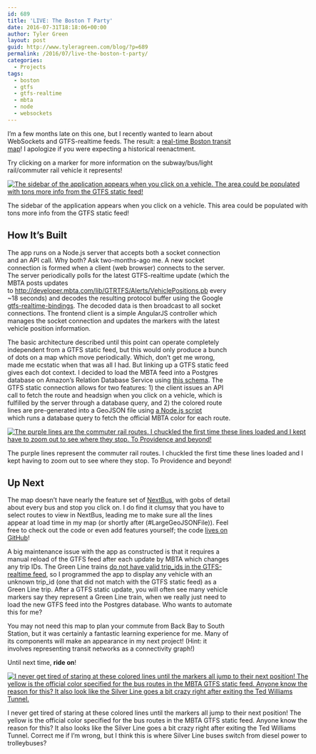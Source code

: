 ```yaml
---
id: 689
title: 'LIVE: The Boston T Party'
date: 2016-07-31T18:18:06+00:00
author: Tyler Green
layout: post
guid: http://www.tyleragreen.com/blog/?p=689
permalink: /2016/07/live-the-boston-t-party/
categories:
  - Projects
tags:
  - boston
  - gtfs
  - gtfs-realtime
  - mbta
  - node
  - websockets
---
```

I&#8217;m a few months late on this one, but I recently wanted to learn about WebSockets and GTFS-realtime feeds. The result: a <a href="https://boston-in-transit.herokuapp.com/" target="_blank">real-time Boston transit map</a>! I apologize if you were expecting a historical reenactment.

Try clicking on a marker for more information on the subway/bus/light rail/commuter rail vehicle it represents!

<div style="width: 686px" class="wp-caption alignnone">
  <a href="https://boston-in-transit.herokuapp.com/" target="_blank"><img src="http://i1.wp.com/www.tyleragreen.com/blog_files/2016-07-boston-map/boston_1.png?resize=676%2C351" alt="The sidebar of the application appears when you click on a vehicle. The area could be populated with tons more info from the GTFS static feed!" data-recalc-dims="1" /></a>
  
  <p class="wp-caption-text">
    The sidebar of the application appears when you click on a vehicle. This area could be populated with tons more info from the GTFS static feed!
  </p>
</div>

## How It&#8217;s Built

The app runs on a Node.js server that accepts both a socket connection and an API call. Why both? Ask two-months-ago me. A new socket connection is formed when a client (web browser) connects to the server. The server periodically polls for the latest GTFS-realtime update (which the MBTA posts updates to <a href="http://developer.mbta.com/lib/GTRTFS/Alerts/VehiclePositions.pb" target="_blank">http://developer.mbta.com/lib/GTRTFS/Alerts/VehiclePositions.pb</a> every ~18 seconds) and decodes the resulting protocol buffer using the Google <a href="https://github.com/google/gtfs-realtime-bindings" target="_blank">gtfs-realtime-bindings</a>. The decoded data is then broadcast to all socket connections. The frontend client is a simple AngularJS controller which manages the socket connection and updates the markers with the latest vehicle position information.

The basic architecture described until this point can operate completely independent from a GTFS static feed, but this would only produce a bunch of dots on a map which move periodically. Which, don&#8217;t get me wrong, made me ecstatic when that was all I had. But linking up a GTFS static feed gives each dot context. I decided to load the MBTA feed into a Postgres database on Amazon&#8217;s Relation Database Service using <a href="https://github.com/tyleragreen/gtfs-schema/blob/master/mbta/schema.sql" target="_blank">this schema</a>. The GTFS static connection allows for two features: 1) the client issues an API call to fetch the route and headsign when you click on a vehicle, which is fulfilled by the server through a database query, and 2) the colored route lines are pre-generated into a GeoJSON file using <a href="https://github.com/tyleragreen/boston-in-transit/blob/master/scripts/gtfs_to_geojson.js" target="_blank">a Node.js script</a> which runs a database query to fetch the official MBTA color for each route.

<div style="width: 686px" class="wp-caption alignnone">
  <a href="https://boston-in-transit.herokuapp.com/" target="_blank"><img src="http://i2.wp.com/www.tyleragreen.com/blog_files/2016-07-boston-map/boston_2.png?resize=676%2C647" alt="The purple lines are the commuter rail routes. I chuckled the first time these lines loaded and I kept have to zoom out to see where they stop. To Providence and beyond!" data-recalc-dims="1" /></a>
  
  <p class="wp-caption-text">
    The purple lines represent the commuter rail routes. I chuckled the first time these lines loaded and I kept having to zoom out to see where they stop. To Providence and beyond!
  </p>
</div>

## Up Next

The map doesn&#8217;t have nearly the feature set of <a href="http://www.nextbus.com/googleMap/?a=mbta" target="_blank">NextBus</a>, with gobs of detail about every bus and stop you click on. I do find it clumsy that you have to select routes to view in NextBus, leading me to make sure all the lines appear at load time in my map (or shortly after (#LargeGeoJSONFile)). Feel free to check out the code or even add features yourself; the code [lives on GitHub](https://github.com/tyleragreen/boston-in-transit)!

A big maintenance issue with the app as constructed is that it requires a manual reload of the GTFS feed after each update by MBTA which changes any trip IDs. The Green Line trains <a href="https://groups.google.com/forum/#!topic/massdotdevelopers/qDREOiORdpg" target="_blank">do not have valid trip_ids in the GTFS-realtime feed</a>, so I programmed the app to display any vehicle with an unknown trip_id (one that did not match with the GTFS static feed) as a Green Line trip. After a GTFS static update, you will often see many vehicle markers say they represent a Green Line train, when we really just need to load the new GTFS feed into the Postgres database. Who wants to automate this for me?

You may not need this map to plan your commute from Back Bay to South Station, but it was certainly a fantastic learning experience for me. Many of its components will make an appearance in my next project! (Hint: it involves representing transit networks as a connectivity graph!)

Until next time, **ride on**!

<div style="width: 686px" class="wp-caption alignnone">
  <a href="https://boston-in-transit.herokuapp.com/" target="_blank"><img src="http://i2.wp.com/www.tyleragreen.com/blog_files/2016-07-boston-map/boston_3.png?resize=676%2C417" alt="I never get tired of staring at these colored lines until the markers all jump to their next position! The yellow is the official color specified for the bus routes in the MBTA GTFS static feed. Anyone know the reason for this? It also look like the Silver Line goes a bit crazy right after exiting the Ted Williams Tunnel." data-recalc-dims="1" /></a>
  
  <p class="wp-caption-text">
    I never get tired of staring at these colored lines until the markers all jump to their next position! The yellow is the official color specified for the bus routes in the MBTA GTFS static feed. Anyone know the reason for this? It also looks like the Silver Line goes a bit crazy right after exiting the Ted Williams Tunnel. Correct me if I&#8217;m wrong, but I think this is where Silver Line buses switch from diesel power to trolleybuses?
  </p>
</div>